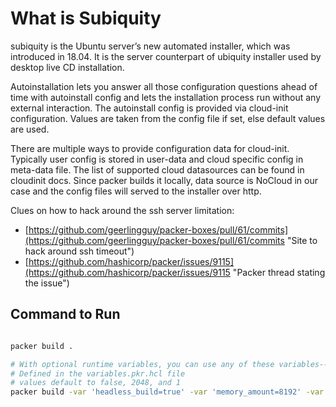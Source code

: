 # What is Subiquity

subiquity is the Ubuntu server’s new automated installer, which was introduced in 18.04. It is the server counterpart of ubiquity installer used by desktop live CD installation.

Autoinstallation lets you answer all those configuration questions ahead of time with autoinstall config and lets the installation process run without any external interaction. The autoinstall config is provided via cloud-init configuration. Values are taken from the config file if set, else default values are used.

There are multiple ways to provide configuration data for cloud-init. Typically user config is stored in user-data and cloud specific config in meta-data file. The list of supported cloud datasources can be found in cloudinit docs. Since packer builds it locally, data source is NoCloud in our case and the config files will served to the installer over http.

Clues on how to hack around the ssh server limitation:

* [https://github.com/geerlingguy/packer-boxes/pull/61/commits](https://github.com/geerlingguy/packer-boxes/pull/61/commits "Site to hack around ssh timeout")
* [https://github.com/hashicorp/packer/issues/9115](https://github.com/hashicorp/packer/issues/9115 "Packer thread stating the issue")

## Command to Run

```bash

packer build .
```

```bash
# With optional runtime variables, you can use any of these variables--
# Defined in the variables.pkr.hcl file 
# values default to false, 2048, and 1
packer build -var 'headless_build=true' -var 'memory_amount=8192' -var 'cpu_amount=2'.
```

